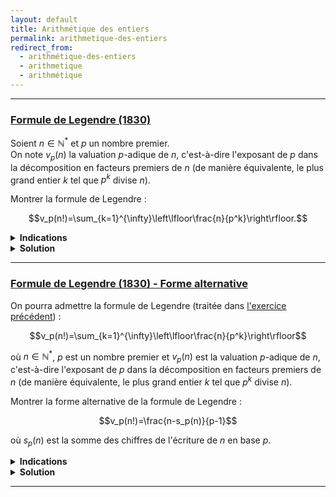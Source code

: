 ```yaml
---
layout: default
title: Arithmétique des entiers
permalink: arithmetique-des-entiers
redirect_from:
  - arithmétique-des-entiers
  - arithmetique
  - arithmétique
---
```


---

<h3 id="formule-de-legendre">
  <a href="#formule-de-legendre" class="header">
  Formule de Legendre (1830)</a>
</h3>

Soient $n\in\mathbb{N}^*$ et $p$ un nombre premier.<br>
On note $v_p(n)$ la valuation $p$-adique de $n$, c'est-à-dire l'exposant de $p$ dans la décomposition en facteurs premiers de $n$ (de manière équivalente, le plus grand entier $k$ tel que $p^k$ divise $n$).<br>

Montrer la formule de Legendre :

$$v_p(n!)=\sum_{k=1}^{\infty}\left\lfloor\frac{n}{p^k}\right\rfloor.$$

<details>
  <summary><b>Indications</b></summary>
    Combien y a-t-il de multiples de $p^k$ parmi les entiers de $1$ à $n$ ?
</details>

<details>
  <summary><b>Solution</b></summary>
    Les trois solutions suivantes sont équivalentes et détaillent la même idée.
    <details>
      <summary><u>Solution rapide</u></summary>
        Le nombre d'entiers de $1$ à $n$ qui sont multiples de $p^k$ est $\displaystyle\left\lfloor\frac{n}{p^k}\right\rfloor$.<br>
        Ainsi, le nombre d'entiers de $1$ à $n$ dont la valuation $p$-adique est $k$ (i.e. multiples de $p^k$ mais pas de $p^{k+1}$) est :
        $$\displaystyle\left\lfloor\frac{n}{p^k}\right\rfloor-\left\lfloor\frac{n}{p^{k+1}}\right\rfloor.$$
        Puisque la valuation $p$-adique de $n!$ est la somme des valuations $p$-adiques des entiers de $1$ à $n$, en regroupant leur valuation $p$-adique, et en remarquant que $\left\lfloor\frac{n}{p^{k}}\right\rfloor = 0$ pour $k>\log_p(n)$, on obtient :
        $$v_p(n!) = \left(\left\lfloor\frac{n}{p}\right\rfloor-\left\lfloor\frac{n}{p^2}\right\rfloor\right) + 2\left(\left\lfloor\frac{n}{p^2}\right\rfloor-\left\lfloor\frac{n}{p^3}\right\rfloor\right) + 3\left(\left\lfloor\frac{n}{p^3}\right\rfloor-\left\lfloor\frac{n}{p^4}\right\rfloor\right) + \ldots = \sum_{k=1}^{\infty}\left\lfloor\frac{n}{p^k}\right\rfloor.$$
    </details>
    <details>
      <summary><u>Solution sans mot</u></summary>
        $$\begin{align*}
          v_p(n!) &= v_p\left(\prod_{j=1}^n j\right) = \sum_{j=1}^n v_p(j) \\
          &= \sum_{k=0}^{\infty}\sum_{\substack{j\in\{1,\ldots,n\}\\v_p(j)=k}}v_p(j) = \sum_{k=0}^{\infty}\sum_{\substack{j\in\{1,\ldots,n\}\\v_p(j)=k}}k \\
          &= \sum_{k=0}^{\infty}k\cdot\operatorname{Card}\left(\{j\in\{1,\ldots,n\}\mid v_p(j)=k\}\right) \\
          &= \sum_{k=0}^{\infty}k\left(\left\lfloor\frac{n}{p^k}\right\rfloor-\left\lfloor\frac{n}{p^{k+1}}\right\rfloor\right) \\
          &= \sum_{k=0}^{\infty}\left\lfloor\frac{n}{p^{k+1}}\right\rfloor + k\left\lfloor\frac{n}{p^k}\right\rfloor - (k+1)\left\lfloor\frac{n}{p^{k+1}}\right\rfloor \\
          &= \sum_{k=0}^{\infty}\left\lfloor\frac{n}{p^{k+1}}\right\rfloor = \sum_{k=1}^{\infty}\left\lfloor\frac{n}{p^k}\right\rfloor.
        \end{align*}$$
    </details>
    <details>
      <summary><u>Solution détaillée</u></summary>
        Il est facile de montrer que $v_p(ab)=v_p(a)+v_p(b)$ pour tous $a,b\in\mathbb{N}^*$.<br>
        On a alors
        $$v_p(n!) = v_p\left(\prod_{j=1}^n j\right) = \sum_{j=1}^n v_p(j).$$
        On peut faire une disjonction de cas sur la valuation $p$-adique de $j$ :
        $$\{1,\ldots,n\} = \bigsqcup_{k=0}^{\infty}\Big\{j\in\{1,\ldots,n\}\mid v_p(j)=k\Big\} = \bigsqcup_{k=0}^{\infty} A_k$$
        où $A_k = \{j\in\{1,\ldots,n\}\mid v_p(j)=k\}$ est l'ensemble des entiers de $1$ à $n$ dont la valuation $p$-adique est $k$ (on peut aller jusqu'à $+\infty$ en remarquant que les ensembles $A_k$ sont vides pour $k>\log_p(n)$).
        Ainsi, on a
        $$v_p(n!) = \sum_{j=1}^n v_p(j) = \sum_{k=0}^{\infty}\sum_{j\in A_k}v_p(j) = \sum_{k=0}^{\infty}k\cdot\operatorname{Card}(A_k)$$
        Il reste à déterminer $\operatorname{Card}(A_k)$, i.e. le nombre d'entiers de $1$ à $n$ dont la valuation $p$-adique est exactement $k$.<br>
        Il suffit de remarquer qu'un entier $j$ a pour valuation $p$-adique $k$ si et seulement si $p^k$ divise $j$ mais $p^{k+1}$ ne divise pas $j$.<br>
        Or le nombre d'entiers de $1$ à $n$ qui sont divisibles par $p^k$ est $\displaystyle \left\lfloor\frac{n}{p^k}\right\rfloor$ (c'est le plus grand entier $m$ tel que $p^k\cdot m\leq n$).<br>
        Donc le nombre d'entiers de $1$ à $n$ dont la valuation $p$-adique est exactement $k$ est la différence entre le nombre d'entiers de $1$ à $n$ divisibles par $p^k$ et le nombre d'entiers de $1$ à $n$ divisibles par $p^{k+1}$, i.e.
        $$\displaystyle \operatorname{Card}(A_k) = \left\lfloor\frac{n}{p^k}\right\rfloor-\left\lfloor\frac{n}{p^{k+1}}\right\rfloor.$$
        Ainsi, on a, en faisant apparaître un télescopage, et en remarquant que $\displaystyle\left\lfloor\frac{n}{p^{k}}\right\rfloor = 0$ pour $k>\log_p(n)$ :
        $$\begin{align*}
        v_p(n!) &= \sum_{k=0}^{\infty}k\cdot\operatorname{Card}(A_k) \\
        &= \sum_{k=0}^{\infty}k\left(\left\lfloor\frac{n}{p^k}\right\rfloor-\left\lfloor\frac{n}{p^{k+1}}\right\rfloor\right) \\
        &= \sum_{k=0}^{\infty}\left\lfloor\frac{n}{p^{k+1}}\right\rfloor + k\left\lfloor\frac{n}{p^k}\right\rfloor - (k+1)\left\lfloor\frac{n}{p^{k+1}}\right\rfloor \\
        &= \sum_{k=0}^{\infty}\left\lfloor\frac{n}{p^{k+1}}\right\rfloor = \sum_{k=1}^{\infty}\left\lfloor\frac{n}{p^k}\right\rfloor.
        \end{align*}$$
        D'où la formule de Legendre.
    </details>
</details>

---

<h3 id="formule-de-legendre-2">
  <a href="#formule-de-legendre-2" class="header">
  Formule de Legendre (1830) - Forme alternative</a>
</h3>

On pourra admettre la formule de Legendre (traitée dans [l'exercice précédent](#formule-de-legendre)) :

$$v_p(n!)=\sum_{k=1}^{\infty}\left\lfloor\frac{n}{p^k}\right\rfloor$$

où $n\in\mathbb{N}^*$, $p$ est un nombre premier et $v_p(n)$ est la valuation $p$-adique de $n$, c'est-à-dire l'exposant de $p$ dans la décomposition en facteurs premiers de $n$ (de manière équivalente, le plus grand entier $k$ tel que $p^k$ divise $n$).

Montrer la forme alternative de la formule de Legendre :

$$v_p(n!)=\frac{n-s_p(n)}{p-1}$$

où $s_p(n)$ est la somme des chiffres de l'écriture de $n$ en base $p$.

<details>
  <summary><b>Indications</b></summary>
    Écrire $n$ en base $p$ : $\displaystyle n = \overline{a_r\dots a_1a_0} = a_0 + \dots + a_rp^r = \sum_{j=0}^r a_jp^j$ avec $a_j\in\{0,\ldots,p-1\}$ et $a_r\neq 0$.<br>
    Étudier la valeur de $\displaystyle\left\lfloor\frac{n}{p^k}\right\rfloor$ pour $1\leq k\leq r$.
</details>

<details>
  <summary><b>Solution</b></summary>
    Écrivons $n$ en base $p$ : $\displaystyle n = \overline{a_r\dots a_1a_0} = a_0 + \dots + a_rp^r = \sum_{j=0}^r a_jp^j$ avec $a_j\in\{0,\ldots,p-1\}$ et $a_r\neq 0$.<br>
    On remarque que si $k>r$, alors $\displaystyle\left\lfloor\frac{n}{p^k}\right\rfloor = 0$ car $p^k>n$.<br>
    Et si $1\leq k\leq r$, puisque $\displaystyle 0\leq \frac{a_0+\dots+a_{k-1}p^{k-1}}{p^k}<1$ et que $\displaystyle\frac{a_k p^k + \dots + a_rp^r}{p^k}$ est entier, on a $$\left\lfloor\frac{n}{p^k}\right\rfloor = \left\lfloor\frac{a_0+\dots+a_{k-1}p^{k-1}}{p^k}+\frac{a_kp^k+\dots+a_rp^r}{p^k}\right\rfloor = a_k + \dots + a_r p^{r-k} = \sum_{j=k}^r a_jp^{j-k}.$$
    Ainsi, on a :
    $$\begin{align*}
    v_p(n!) &= \sum_{k=1}^{\infty}\left\lfloor\frac{n}{p^k}\right\rfloor = \sum_{k=1}^{r}\left\lfloor\frac{n}{p^k}\right\rfloor \qquad \text{(formule de Legendre)}\\
    &= \sum_{k=1}^r\sum_{j=k}^r a_jp^{j-k} = \sum_{1\leq k\leq j\leq r} a_jp^{j-k} = \sum_{j=1}^r\sum_{k=1}^j a_jp^{j-k} \qquad \text{(permutation de sommes)}\\
    &= \sum_{j=1}^r a_j \sum_{k=1}^j p^{j-k} = \sum_{j=1}^r a_j \sum_{k=0}^{j-1} p^k \qquad \text{(changement d'indices)}\\
    &= \sum_{j=1}^r a_j \frac{p^j-1}{p-1} = \sum_{j=0}^r a_j \frac{p^j-1}{p-1} \qquad \text{(somme d'une suite géométrique, et $p\neq 1$)}\\
    &= \frac{1}{p-1}\left(\sum_{j=0}^r a_jp^j - a_j\right)\\
    &= \frac{n-s_p(n)}{p-1} \qquad \text{(car $n = \sum_{j=0}^r a_jp^j$ et $s_p(n) = \sum_{j=0}^r a_j$)}.
    \end{align*}$$
    D'où la formule alternative de Legendre.
</details>

---
